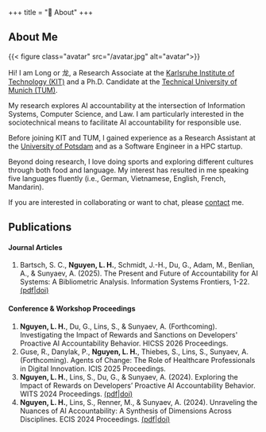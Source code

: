 +++
title = "🐉 About"
+++

## About Me

{{< figure class="avatar" src="/avatar.jpg" alt="avatar">}}

Hi! I am Long or 龙, a Research Associate at the
[Karlsruhe Institute of Technology (KIT)](https://cii.aifb.kit.edu/)
and a Ph.D. Candidate at the
[Technical University of Munich (TUM)](https://www.cs.cit.tum.de/en/ii/home/).

My research explores AI accountability at the intersection of Information Systems, Computer Science, and Law.
I am particularly interested in the sociotechnical means to facilitate AI accountability for responsible use.

Before joining KIT and TUM, I gained experience as a Research Assistant at the
[University of Potsdam](https://www.uni-potsdam.de/de/social-media-krasnova)
and as a Software Engineer in a HPC startup.

Beyond doing research, I love doing sports and exploring different cultures through both food and language.
My interest has resulted in me speaking five languages fluently (i.e., German, Vietnamese, English, French, Mandarin).

If you are interested in collaborating or want to chat, please
[contact](/contact) me.

## Publications

#### Journal Articles

1. Bartsch, S. C., **Nguyen, L. H.**, Schmidt, J.-H., Du, G., Adam, M., Benlian, A., & Sunyaev, A. (2025). The Present and Future of Accountability for AI Systems: A Bibliometric Analysis. Information Systems Frontiers, 1-22.
[(pdf|](https://link.springer.com/content/pdf/10.1007/s10796-025-10636-9.pdf)[doi)](https://doi.org/10.1007/s10796-025-10636-9)

#### Conference & Workshop Proceedings

1. **Nguyen, L. H.**, Du, G., Lins, S., & Sunyaev, A. (Forthcoming). Investigating the Impact of Rewards and Sanctions on Developers' Proactive AI Accountability Behavior. HICSS 2026 Proceedings.
2. Guse, R., Danylak, P., **Nguyen, L. H.**, Thiebes, S., Lins, S., Sunyaev, A. (Forthcoming). Agents of Change: The Role of Healthcare Professionals in Digital Innovation. ICIS 2025 Proceedings.
3. **Nguyen, L. H.**, Lins, S., Du, G., & Sunyaev, A. (2024). Exploring the Impact of Rewards on Developers’ Proactive AI Accountability Behavior. WITS 2024 Proceedings.
[(pdf|](https://arxiv.org/pdf/2411.18393)[doi)](https://doi.org/10.5445/IR/1000175289)
4. **Nguyen, L. H.**, Lins, S., Renner, M., & Sunyaev, A. (2024). Unraveling the Nuances of AI Accountability: A Synthesis of Dimensions Across Disciplines. ECIS 2024 Proceedings.
[(pdf|](https://arxiv.org/pdf/2410.04247)[doi)](https://doi.org/10.5445/IR/1000170105)
